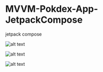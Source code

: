 # MVVM-Pokdex-App-JetpackCompose
jetpack compose

![alt text](https://alisamadzadeh.ir/pokemon/1.png)

![alt text](https://alisamadzadeh.ir/pokemon/Screenshot%202021-05-18%20135644.png)

![alt text](https://alisamadzadeh.ir/pokemon/Screenshot%202021-05-18%20135819.png)
